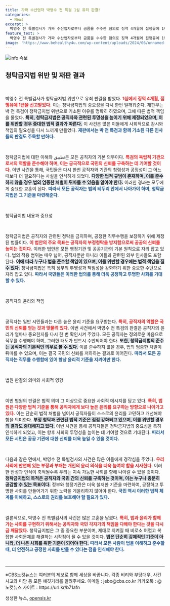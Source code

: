 ```yaml
---
title: 가짜 수산업자 박영수 전 특검 1심 유죄 판결!
categories:
  - News
excerpt: >
  박영수 전 특별검사가 가짜 수산업자로부터 금품을 수수한 혐의로 징역 4개월에 집행유예 1년을 선고받았다. 공직자의 청렴성이 훼손된 이번 사건은 국민의 신뢰에 큰 영향을 미쳤다. 클릭하여 자세히 알아보세요!
feature_text: >
  박영수 전 특별검사가 가짜 수산업자로부터 금품을 수수한 혐의로 징역 4개월에 집행유예 1년을 선고받았다. 공직자의 청렴성이 훼손된 이번 사건은 국민의 신뢰에 큰 영향을 미쳤다. 클릭하여 자세히 알아보세요!
image: 'https://www.behealthy4u.com/wp-content/uploads/2024/06/unnamed-file.png'
---
```


<p><img src="https://www.behealthy4u.com/wp-content/uploads/2024/06/unnamed-file.png" alt="info 속보" /></p>

<h2 data-ke-size="size26">청탁금지법 위반 및 재판 결과</h2>

<p data-ke-size="size16">&nbsp;</p>

<p>박영수 전 특별검사가 청탁금지법 위반으로 유죄 판결을 받았다. <b><span style="color: #ee2323;">1심에서 징역 4개월, 집행유예 1년을 선고받았다.</span></b> 이는 청탁금지법의 중요성을 다시 한번 일깨워준다. 재판부는 박 전 특검이 청탁금지법 위반으로 기소된 이유를 명확히 하였으며, 그에 따른 법적 책임을 물었다. <b><span style="background-color: #21538527;">특히, 청탁금지법은 공직자와 관련된 투명성을 높이기 위해 제정되었으며, 이를 위반할 경우 중대한 법적 결과가 따른다.</span></b> 이 사건은 많은 이들에게 사회적으로 감시와 책임의 필요성을 다시 느끼게 만들었다. <b><span style="color: #1a5490;">재판에서는 박 전 특검과 함께 기소된 다른 인사들의 판결도 주목할 만하다.</span></b></p>

<p data-ke-size="size16">&nbsp;</p>

<p>청탁금지법에 대한 이해와 تطبيق은 모든 공직자의 기본 의무이다. <b><span style="color: #ee2323;">특검의 독립적 기관으로서의 역할을 준수해야 하며, 이는 궁극적으로 국민의 신뢰를 구축하는 데 기여할 것이다.</span></b> 이번 사건을 통해, 국민들은 다시 한번 공직자와 기관의 청렴성과 공정성이 그 어느 때보다 더 필요하다는 사실을 인식하게 되었다. <b><span style="background-color: #21538527;">다양한 법적 규범이 존재하며, 이를 준수하지 않을 경우 법의 엄중한 처벌이 뒤따를 수 있음을 알아야 한다.</span></b> 이러한 경과는 모두에게 중요한 교훈이 된다. <b><span style="color: #1a5490;">따라서 모든 공직자는 법의 테두리 안에서 나아가야 하며, 청탁금지법은 그 기준을 마련해준다.</span></b></p>

<p data-ke-size="size16">&nbsp;</p>

<p>청탁금지법 내용과 중요성</p>

<p data-ke-size="size16">&nbsp;</p>

<p>청탁금지법은 공직자와 관련된 청탁을 금지하며, 공정한 직무수행을 보장하기 위해 제정된 법률이다. <b><span style="color: #ee2323;">이 법안의 주요 목표는 공직자의 부정청탁을 방지함으로써 공공의 신뢰를 높이는 것이다.</span></b> 이러한 법안은 모든 행정기관 및 공공기관의 기본 원칙으로 자리 잡고 있다. 법의 적용 범위는 매우 넓어, 공직자뿐만 아니라 이들과 관련된 외부 인사들도 포함된다. <b><span style="background-color: #21538527;">이에 따라 누구나 법을 준수할 책임이 있으며, 이를 위반할 경우에는 법적 책임을 질 수 있다.</span></b> 청탁금지법은 특히 정부의 투명성과 책임성을 강화하기 위한 중요한 수단으로 자리 잡고 있다. <b><span style="color: #1a5490;">따라서 국민들은 이러한 법의를 통해 더욱 공정하고 투명한 사회를 기대할 수 있다.</span></b></p>

<p data-ke-size="size16">&nbsp;</p>

<p>공직자의 윤리와 책임</p>

<p data-ke-size="size16">&nbsp;</p>

<p>공직자는 일반 시민들과는 다른 높은 윤리 기준을 요구받는다. <b><span style="color: #ee2323;">특히, 공직자의 역할은 국민의 신뢰를 얻는 것과 맞물려 있다.</span></b> 이번 사건에서 박영수 전 특검의 판결은 공직자의 윤리가 얼마나 중요한지를 다시 한 번 확인시켜 주었다. 모든 공직자는 정의로운 마음으로 직무를 수행해야 하며, 그러한 태도가 반드시 수반되어야 한다. <b><span style="background-color: #21538527;">또한, 청탁금지법의 준수는 공직자의 기본적인 의무로 볼 수 있다.</span></b> 이를 준수하지 않을 경우, 법의 엄중한 처벌이 뒤따를 수 있으며, 이는 결국 국민의 신뢰를 저하하는 결과로 이어진다. <b><span style="color: #1a5490;">따라서 모든 공직자는 직무를 수행함에 있어 항상 윤리적 기준을 지켜야만 한다.</span></b></p>

<p data-ke-size="size16">&nbsp;</p>

<p>법원 판결의 의미와 사회적 영향</p>

<p data-ke-size="size16">&nbsp;</p>

<p>이번 법원의 판결은 법적 의미 그 이상으로 중요한 사회적 메시지를 담고 있다. <b><span style="color: #ee2323;">특히, 법원은 다양한 법적 기준을 통해 공직자에게 보다 높은 윤리를 요구하는 방향으로 나아가고 있다.</span></b> 이는 단순히 법적 처벌을 넘어서 공직자들이 스스로의 윤리를 고민하고 개선해야 함을 의미한다. <b><span style="background-color: #21538527;">부정 청탁과 관련된 법적 기준은 점점 강화되고 있으며, 이를 위반할 경우의 결과도 중대해지고 있다.</span></b> 이번 사건을 통해 공직자들은 청탁금지법의 중요성을 특히 인식하게 되었고, 이는 향후 사회의 투명성을 높이는 데 기여할 것으로 기대된다. <b><span style="color: #1a5490;">따라서 모든 시민은 공공 기관에 대한 신뢰를 더욱 높일 수 있을 것이다.</span></b></p>

<p data-ke-size="size16">&nbsp;</p>

<p>다음과 같은 면에서, 박영수 전 특별검사의 사건은 많은 이들에게 경각심을 주었다. <b><span style="color: #ee2323;">우리 사회에 만연해 있는 부정과 부패는 개인의 윤리 의식을 더욱 높여야 함을 시사한다.</span></b> 이러한 반성과 인식이 축적될수록 우리는 지속 가능한 사회를 향해 나아갈 수 있을 것이다. <b><span style="background-color: #21538527;">청탁금지법의 목적은 공직자와 국민 간의 신뢰를 구축하는 것이며, 이는 누구나 충분히 공감할 수 있는 목표이다.</span></b> 정부와 행정기관은 더욱 철저한 기준을 마련하여, 공정하고 투명한 사회를 만들어가기 위한 노력을 게을리하지 않아야 한다. <b><span style="color: #1a5490;">국민 역시 이러한 법적 체계를 이해하고, 스스로의 권리를 보호해야 할 필요가 있다.</span></b></p>

<p data-ke-size="size16">&nbsp;</p>

<p>결론적으로, 박영수 전 특별검사의 사건은 많은 교훈을 남겼다. <b><span style="color: #ee2323;">특히, 법과 윤리가 함께 가는 사회를 구현하기 위해서는 공직자와 국민 각자가의 책임을 다해야 한다는 것을 다시금 깨달았다.</span></b> 청탁금지법은 그 중 중요한 부분이며, 제대로 지켜질 때 비로소 어렵고 복잡한 사회문제를 해결하는 시작점이 될 수 있을 것이다. <b><span style="background-color: #21538527;">법은 단순히 강제적인 기준이 아니라, 더 나은 사회를 위한 기준이 되어야 한다.</span></b> <b><span style="color: #1a5490;">따라서 모든 사람이 법을 이해하고 준수할 때, 더 안전하고 공정한 사회를 만들 수 있다는 점을 인식해야 한다.</span></b> </p>

<p data-ke-size="size16">&nbsp;</p>

<hr>

<p data-ke-size="size16">※CBS노컷뉴스는 여러분의 제보로 함께 세상을 바꿉니다. 각종 비리와 부당대우, 사건사고와 미담 등 모든 얘깃거리를 알려주세요. 이메일 : jebo@cbs.co.kr 카카오톡 : @노컷뉴스 사이트 : https://url.kr/b71afn</p>
생생한 뉴스, <a href="https://opensis.kr" rel="dofollow">opensis.kr</a>



